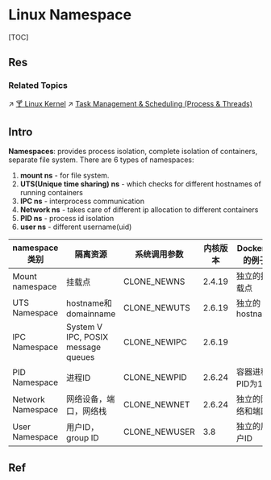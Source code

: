 # Linux Namespace

[TOC]



## Res
### Related Topics
↗ [🍸 Linux Kernel](../../../../🥷🏼%20Operating%20Systems%20(Engineering%20Part)/Linux%20(Derived%20From%20UNIX%20Family)/🔩%20Linux%20Kernel/🍸%20Linux%20Kernel.md)
↗ [Task Management & Scheduling (Process & Threads)](../../../../🥷🏼%20Operating%20Systems%20(Engineering%20Part)/Linux%20(Derived%20From%20UNIX%20Family)/🔩%20Linux%20Kernel/⭕️%20Task%20Management%20&%20Scheduling%20(Process%20&%20Threads)/Task%20Management%20&%20Scheduling%20(Process%20&%20Threads).md)



## Intro
**Namespaces**: provides process isolation, complete isolation of containers, separate file system.
There are 6 types of namespaces:  
1. **mount ns** - for file system.  
2. **UTS(Unique time sharing) ns** - which checks for different hostnames of running containers   
3. **IPC ns** - interprocess communication  
4. **Network ns** - takes care of different ip allocation to different containers  
5. **PID ns** - process id isolation  
6. **user ns** - different username(uid)

|namespace类别|隔离资源|系统调用参数|内核版本|Docker中的例子|
|---|---|---|---|---|
|Mount namespace|挂载点|CLONE_NEWNS|2.4.19|独立的挂载点|
|UTS Namespace|hostname和domainname|CLONE_NEWUTS|2.6.19|独立的hostname|
|IPC Namespace|System V IPC, POSIX message queues|CLONE_NEWIPC|2.6.19||
|PID Namespace|进程ID|CLONE_NEWPID|2.6.24|容器进程PID为1|
|Network Namespace|网络设备，端口，网络栈|CLONE_NEWNET|2.6.24|独立的网络和端口|
|User Namespace|用户ID，group ID|CLONE_NEWUSER|3.8|独立的用户ID|



## Ref

